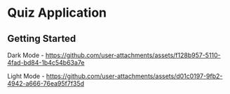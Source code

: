 # Quiz Application

## Getting Started

Dark Mode - 
https://github.com/user-attachments/assets/f128b957-5110-4fad-bd84-1b4c54b63a7e

Light Mode - 
https://github.com/user-attachments/assets/d01c0197-9fb2-4942-a666-76ea95f7f35d


